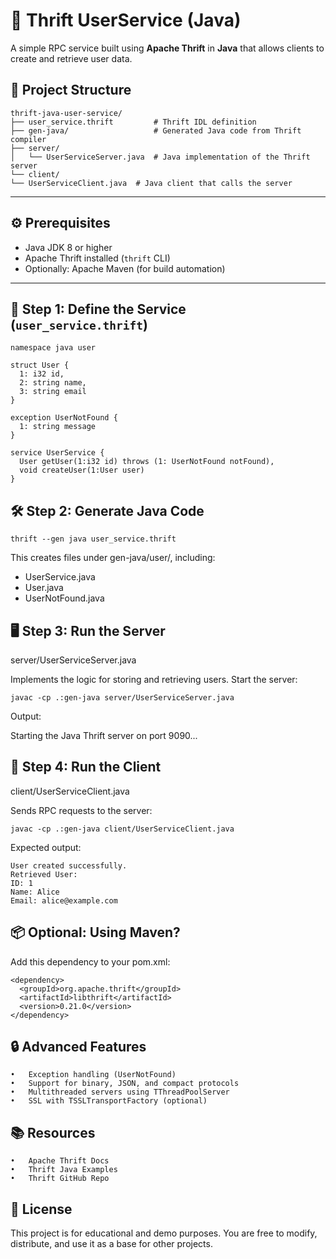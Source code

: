 
# 🧩 Thrift UserService (Java)

A simple RPC service built using **Apache Thrift** in **Java** that allows clients to create and retrieve user data.

## 📁 Project Structure
```
thrift-java-user-service/
├── user_service.thrift         # Thrift IDL definition
├── gen-java/                   # Generated Java code from Thrift compiler
├── server/
│   └── UserServiceServer.java  # Java implementation of the Thrift server
└── client/
└── UserServiceClient.java  # Java client that calls the server
```
---

## ⚙️ Prerequisites

- Java JDK 8 or higher
- Apache Thrift installed (`thrift` CLI)
- Optionally: Apache Maven (for build automation)

---

## 📜 Step 1: Define the Service (`user_service.thrift`)

```thrift
namespace java user

struct User {
  1: i32 id,
  2: string name,
  3: string email
}

exception UserNotFound {
  1: string message
}

service UserService {
  User getUser(1:i32 id) throws (1: UserNotFound notFound),
  void createUser(1:User user)
}
```


##  🛠️ Step 2: Generate Java Code
```
thrift --gen java user_service.thrift
```

This creates files under gen-java/user/, including:
* UserService.java
* User.java
* UserNotFound.java



## 🖥️ Step 3: Run the Server

server/UserServiceServer.java

Implements the logic for storing and retrieving users. Start the server:
```
javac -cp .:gen-java server/UserServiceServer.java
```

Output:

Starting the Java Thrift server on port 9090...


## 🤖 Step 4: Run the Client

client/UserServiceClient.java

Sends RPC requests to the server:
```
javac -cp .:gen-java client/UserServiceClient.java
```

Expected output:
```
User created successfully.
Retrieved User:
ID: 1
Name: Alice
Email: alice@example.com
```



## 📦 Optional: Using Maven?

Add this dependency to your pom.xml:
```
<dependency>
  <groupId>org.apache.thrift</groupId>
  <artifactId>libthrift</artifactId>
  <version>0.21.0</version>
</dependency>
```


## 🔒 Advanced Features
	•	Exception handling (UserNotFound)
	•	Support for binary, JSON, and compact protocols
	•	Multithreaded servers using TThreadPoolServer
	•	SSL with TSSLTransportFactory (optional)


## 📚 Resources
	•	Apache Thrift Docs
	•	Thrift Java Examples
	•	Thrift GitHub Repo


## 🧠 License
This project is for educational and demo purposes. You are free to modify, distribute, and use it as a base for other projects.
